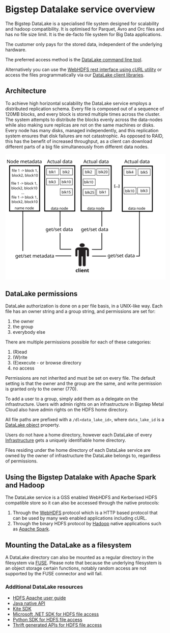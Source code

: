 # Bigstep Datalake service overview

The Bigstep DataLake is a specialised file system designed for scalability and hadoop compatibility. It is optimised for Parquet, Avro and Orc files and has no file size limit. It is the de-facto file system for Big Data applications.

The customer only pays for the stored data, independent of the underlying hardware.

The preferred access method is the [DataLake command line tool](/guides/using_the_datalake_command_line_tool).

Alternatively you can use the [WebHDFS rest interface using cURL utility](/guides/managing_datalake_files_using_curl) or  access the files programmatically via our [DataLake client libraries](https://github.com/bigstepinc/datalake-client-libraries).

## Architecture

To achieve high horizontal scalability the DataLake service employs a distributed replication schema. Every file is composed out of a sequence of 120MB blocks, and every block is stored multiple times across the cluster. The system attempts to distribute the blocks evenly across the data-nodes while also making sure replicas are not on the same machines or disks.
Every node has many disks, managed independently, and this replication system ensures that disk failures are not catastrophic. As opposed to RAID, this has the benefit of increased throughput, as a client can download different parts of a big file simultaneously from different data nodes.

![](/assets/general/datalake_architecture.svg)

##  DataLake permissions

DataLake authorization is done on a per file basis, in a UNIX-like way. Each file has an owner string and a group string, and permissions are set for:
1. the owner
2. the group
3. everybody else

There are multiple permissions possible for each of these categories:
1. (R)ead
2. (W)rite
3. (E)execute - or browse directory
4. no access

Permissions are not inherited and must be set on every file. The default setting is that the owner and the group are the same, and write permission is granted only to the owner (770).

To add a user to a group, simply add them as a delegate on the infrastructure. Users with admin rights on an infrastructure in Bigstep Metal Cloud also have admin rights on the HDFS home directory.

All file paths are prefixed with a `/dl<data_lake_id>`, where `data_lake_id` is a [DataLake object](https://api.bigstep.com/metal-cloud#schemas/DataLake) property.

Users do not have a home directory, however each DataLake of every [Infrastructure](https://api.bigstep.com/metal-cloud#schemas/Infrastructure) gets a uniquely identifiable home directory.

Files residing under the home directory of each DataLake service are owned by the owner of infrastructure the DataLake belongs to, regardless of permissions.


## Using the Bigstep Datalake with Apache Spark and Hadoop

The DataLake service is a GSS enabled WebHDFS and Kerberised HDFS compatible store so it can also be accessed through the native protocols:
1. Through the [WebHDFS](http://hadoop.apache.org/docs/r2.6.0/hadoop-project-dist/hadoop-hdfs/WebHDFS.html) protocol which is a HTTP based protocol that can be used by many web enabled applications including cURL.
2. Through the binary HDFS protocol by [Hadoop](http://hadoop.apache.org/) native applications such as [Apache Spark](https://spark.apache.org/).

## Mounting the DataLake as a filesystem

A DataLake directory can also be mounted as a regular directory in the filesystem via [FUSE](http://www.cloudera.com/content/cloudera/en/documentation/core/v5-2-x/topics/cdh_ig_hdfs_mountable.html). Please note that because the underlying filesystem is an object storage certain functions, notably random access are not supported by the FUSE connector and will fail.

### Additional DataLake resources

* [HDFS Apache user guide](https://hadoop.apache.org/docs/current/hadoop-project-dist/hadoop-hdfs/HdfsDesign.html)
* [Java native API](http://hadoop.apache.org/docs/current/api/)
* [Kite SDK](https://github.com/kite-sdk/kite)
* [Microsoft .NET SDK for HDFS file access](https://code.msdn.microsoft.com/windowsdesktop/Hadoop-Net-HDFS-File-Access-18e9bbee)
* [Python SDK  for HDFS file access](https://pypi.python.org/pypi/snakebite/)
* [Thrift generated APIs for HDFS file access](http://wiki.apache.org/hadoop/HDFS-APIs/)
